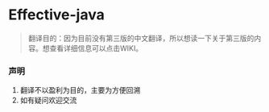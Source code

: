 # Effective-java

> 翻译目的：因为目前没有第三版的中文翻译，所以想读一下关于第三版的内容。想查看详细信息可以点击WIKI。


### 声明
  1. 翻译不以盈利为目的，主要为方便回溯
  2. 如有疑问欢迎交流
